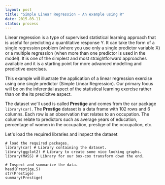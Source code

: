 ```yaml
---
layout: post
title: "Simple Linear Regression - An example using R"
date: 2015-03-11
status: process
---
```


Linear regression is a type of supervised statistical learning approach that is useful for predicting a quantitative response Y. It can take the form of a single regression problem (where you use only a single predictor variable X) or a multiple regression (when more than one predictor is used in the model). It is one of the simplest and most straightforward approaches available and it is a starting point for more advanced modelling and predictive exercises.

This example will illustrate the application of a linear regression exercise using one single predictor (Simple Linear Regression). Our primary focus will be on the inferential aspect of the statistical learning exercise rather than on the its predicitve aspect.

The dataset we'll used is called **Prestige** and comes from the car package `library(car)`. The **Prestige** dataset is a data frame with 102 rows and 6 columns. Each row is an observation that relates to an occupation. The columns relate to predictors such as average years of education, percentage of women in the occupation, prestige of the occupation, etc.

Let's load the required libraries and inspect the dataset:

```{r warning=FALSE, message=FALSE}
# load the required packages.
library(car) # Library containing the dataset.
library(ggplot2) # Library to create some nice looking graphs.
library(MASS) # Library for our box-cox transform down the end.
```

```{r warning=FALSE}
# Inspect and summarize the data.
head(Prestige,5)
str(Prestige)
summary(Prestige)
```
